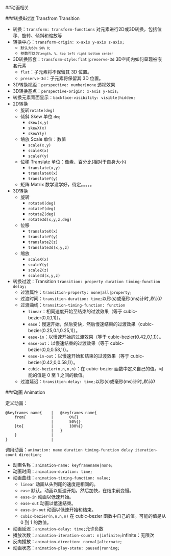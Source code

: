 ##动画相关

###转换&过渡 Transfrom Transition
    
+ 转换：`transform: transform-functions` 对元素进行2D或3D转换，包括位移、旋转、倾斜和缩放等
+ 转换中心：`transform-origin: x-axis y-axis z-axis;`
    * <small>默认为`50% 50% 0`;
    * 参数可以为`length`、`%`、`top left right bottom center`</small>
+ 3D转换嵌套：`transform-style:flat|preserve-3d` 3D空间内如何呈现被嵌套元素
    * `flat`：子元素将不保留其 3D 位置。
    * `preserve-3d`：子元素将保留其 3D 位置。
+ 3D转换视距：`perspective: number|none` 透视效果
+ 3D转换基点：`perspective-origin: x-axis y-axis;`
+ 转换元素背面显示：`backface-visibility: visible|hidden;`
+ 2D转换
    * 旋转`rotate(deg)`
    * 倾斜 Skew 单位 `deg`
        - `skew(x,y)`
        - `skewX(x)`
        - `skewY(y)`
    * 缩放 Scale 单位：数值 
        - `scale(x,y)`
        - `scaleX(x)`
        - `scaleY(y)`
    * 位移 Translate 单位：像素、百分比(相对于自身大小)
        - `translate(x,y)`
        - `translateX(x)`
        - `translateY(y)`
    * 矩阵 Matrix 数学没学好，待定。。。。。
+ 3D转换
    * 旋转
        - `rotateX(deg)`
        - `rotateY(deg)`
        - `rotateZ(deg)`
        - `rotate3d(x,y,z,deg)`
    * 位移
        - `translateX(x)`
        - `translateY(y)`
        - `translateZ(z)`
        - `translate3d(x,y,z)`
    * 缩放
        - `scaleX(x)`
        - `scaleY(y)`
        - `scaleZ(z)`
        - `scale3d(x,y,z)`
+ 转换过渡：Transition `transition: property duration timing-function delay;`
    * 过渡属性：`transition-property: none|all|property;`
    * 过渡时间：`transition-duration: time;`以秒(s)或毫秒(ms)计时,*默认0*
    * 过渡曲线：`transition-timing-function: function`
        - `linear`：相同速度开始至结束的过渡效果（等于 cubic-bezier(0,0,1,1)）。
        - `ease`：慢速开始，然后变快，然后慢速结束的过渡效果（cubic-bezier(0.25,0.1,0.25,1)）。
        - `ease-in`：以慢速开始的过渡效果（等于 cubic-bezier(0.42,0,1,1)）。
        - `ease-out`：以慢速结束的过渡效果（等于 cubic-bezier(0,0,0.58,1)）。
        - `ease-in-out`：以慢速开始和结束的过渡效果（等于 cubic-bezier(0.42,0,0.58,1)）。
        - `cubic-bezier(n,n,n,n)`：在 cubic-bezier 函数中定义自己的值。可能的值是 0 至 1 之间的数值。
    * 过渡延迟：`transition-delay: time;`以秒(s)或毫秒(ms)计时,*默认0*

###动画 Animation

定义动画：
    
    @keyframes name{    |   @keyframes name{
        from{           |       0%{}
                        |       50%{}
        }to{            |       100%{}
                        |   }
        }               |
    }                   |

调用动画：`animation: name duration timing-function delay iteration-count direction;`
+ 动画名称：`animation-name: keyframename|none;`
+ 动画时间：`animation-duration: time;`
+ 动画曲线：`animation-timing-function: value;`
    * `linear`  动画从头到尾的速度是相同的。
    * `ease`    默认。动画以低速开始，然后加快，在结束前变慢。
    * `ease-in` 动画以低速开始。
    * `ease-out`    动画以低速结束。
    * `ease-in-out` 动画以低速开始和结束。
    * `cubic-bezier(n,n,n,n)`   在 cubic-bezier 函数中自己的值。可能的值是从 0 到 1 的数值。
+ 动画延迟：`animation-delay: time;`允许负数
+ 播放次数：`animation-iteration-count: n|infinite;`infinite：无限次
+ 反向播放：`animation-direction: normal|alternate;`
+ 动画状态：`animation-play-state: paused|running;`
